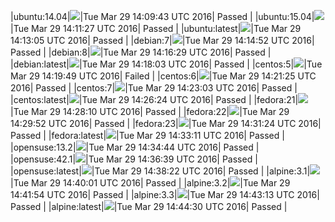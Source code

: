 |ubuntu:14.04|![](https://cdn.rawgit.com/Neilpang/letest/master/status/ubuntu-14.04.svg?1459260583)|Tue Mar 29 14:09:43 UTC 2016| Passed |
|ubuntu:15.04|![](https://cdn.rawgit.com/Neilpang/letest/master/status/ubuntu-15.04.svg?1459260687)|Tue Mar 29 14:11:27 UTC 2016| Passed |
|ubuntu:latest|![](https://cdn.rawgit.com/Neilpang/letest/master/status/ubuntu-latest.svg?1459260785)|Tue Mar 29 14:13:05 UTC 2016| Passed |
|debian:7|![](https://cdn.rawgit.com/Neilpang/letest/master/status/debian-7.svg?1459260892)|Tue Mar 29 14:14:52 UTC 2016| Passed |
|debian:8|![](https://cdn.rawgit.com/Neilpang/letest/master/status/debian-8.svg?1459260989)|Tue Mar 29 14:16:29 UTC 2016| Passed |
|debian:latest|![](https://cdn.rawgit.com/Neilpang/letest/master/status/debian-latest.svg?1459261083)|Tue Mar 29 14:18:03 UTC 2016| Passed |
|centos:5|![](https://cdn.rawgit.com/Neilpang/letest/master/status/centos-5.svg?1459261189)|Tue Mar 29 14:19:49 UTC 2016| Failed |
|centos:6|![](https://cdn.rawgit.com/Neilpang/letest/master/status/centos-6.svg?1459261285)|Tue Mar 29 14:21:25 UTC 2016| Passed |
|centos:7|![](https://cdn.rawgit.com/Neilpang/letest/master/status/centos-7.svg?1459261383)|Tue Mar 29 14:23:03 UTC 2016| Passed |
|centos:latest|![](https://cdn.rawgit.com/Neilpang/letest/master/status/centos-latest.svg?1459261584)|Tue Mar 29 14:26:24 UTC 2016| Passed |
|fedora:21|![](https://cdn.rawgit.com/Neilpang/letest/master/status/fedora-21.svg?1459261690)|Tue Mar 29 14:28:10 UTC 2016| Passed |
|fedora:22|![](https://cdn.rawgit.com/Neilpang/letest/master/status/fedora-22.svg?1459261792)|Tue Mar 29 14:29:52 UTC 2016| Passed |
|fedora:23|![](https://cdn.rawgit.com/Neilpang/letest/master/status/fedora-23.svg?1459261884)|Tue Mar 29 14:31:24 UTC 2016| Passed |
|fedora:latest|![](https://cdn.rawgit.com/Neilpang/letest/master/status/fedora-latest.svg?1459261991)|Tue Mar 29 14:33:11 UTC 2016| Passed |
|opensuse:13.2|![](https://cdn.rawgit.com/Neilpang/letest/master/status/opensuse-13.2.svg?1459262084)|Tue Mar 29 14:34:44 UTC 2016| Passed |
|opensuse:42.1|![](https://cdn.rawgit.com/Neilpang/letest/master/status/opensuse-42.1.svg?1459262199)|Tue Mar 29 14:36:39 UTC 2016| Passed |
|opensuse:latest|![](https://cdn.rawgit.com/Neilpang/letest/master/status/opensuse-latest.svg?1459262302)|Tue Mar 29 14:38:22 UTC 2016| Passed |
|alpine:3.1|![](https://cdn.rawgit.com/Neilpang/letest/master/status/alpine-3.1.svg?1459262401)|Tue Mar 29 14:40:01 UTC 2016| Passed |
|alpine:3.2|![](https://cdn.rawgit.com/Neilpang/letest/master/status/alpine-3.2.svg?1459262514)|Tue Mar 29 14:41:54 UTC 2016| Passed |
|alpine:3.3|![](https://cdn.rawgit.com/Neilpang/letest/master/status/alpine-3.3.svg?1459262593)|Tue Mar 29 14:43:13 UTC 2016| Passed |
|alpine:latest|![](https://cdn.rawgit.com/Neilpang/letest/master/status/alpine-latest.svg?1459262670)|Tue Mar 29 14:44:30 UTC 2016| Passed |
